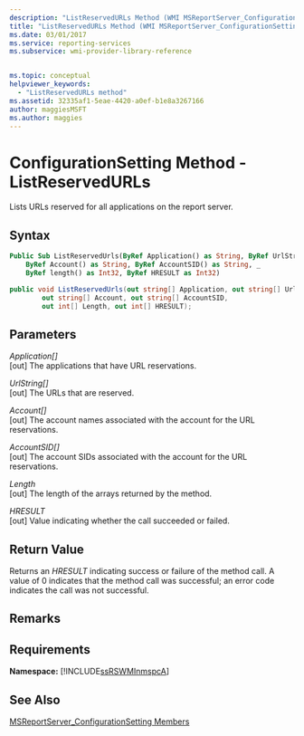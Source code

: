 ```yaml
---
description: "ListReservedURLs Method (WMI MSReportServer_ConfigurationSetting)"
title: "ListReservedURLs Method (WMI MSReportServer_ConfigurationSetting) | Microsoft Docs"
ms.date: 03/01/2017
ms.service: reporting-services
ms.subservice: wmi-provider-library-reference


ms.topic: conceptual
helpviewer_keywords: 
  - "ListReservedURLs method"
ms.assetid: 32335af1-5eae-4420-a0ef-b1e8a3267166
author: maggiesMSFT
ms.author: maggies
---
```

# ConfigurationSetting Method - ListReservedURLs
  Lists URLs reserved for all applications on the report server.  
  
## Syntax  
  
```vb  
Public Sub ListReservedUrls(ByRef Application() as String, ByRef UrlString() as String, _  
    ByRef Account() as String, ByRef AccountSID() as String, _  
    ByRef length() as Int32, ByRef HRESULT as Int32)  
```  
  
```csharp  
public void ListReservedUrls(out string[] Application, out string[] UrlString,  
        out string[] Account, out string[] AccountSID,  
        out int[] Length, out int[] HRESULT);  
```  
  
## Parameters  
 *Application[]*  
 [out] The applications that have URL reservations.  
  
 *UrlString[]*  
 [out] The URLs that are reserved.  
  
 *Account[]*  
 [out] The account names associated with the account for the URL reservations.  
  
 *AccountSID[]*  
 [out] The account SIDs associated with the account for the URL reservations.  
  
 *Length*  
 [out] The length of the arrays returned by the method.  
  
 *HRESULT*  
 [out] Value indicating whether the call succeeded or failed.  
  
## Return Value  
 Returns an *HRESULT* indicating success or failure of the method call. A value of 0 indicates that the method call was successful; an error code indicates the call was not successful.  
  
## Remarks  
  
## Requirements  
 **Namespace:** [!INCLUDE[ssRSWMInmspcA](../../includes/ssrswminmspca-md.md)]  
  
## See Also  
 [MSReportServer_ConfigurationSetting Members](../../reporting-services/wmi-provider-library-reference/msreportserver-configurationsetting-members.md)  
  
  
